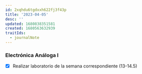 ```yaml
---
id: 2xqhdu6tgdxxh622fj3f43p
title: '2023-04-05'
desc: ''
updated: 1680838351581
created: 1680563632939
traitIds:
  - journalNote
---
```


### Electrónica Análoga I
- [X] Realizar laboratorio de la semana correspondiente (13-14.5)

